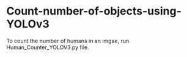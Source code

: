 # Count-number-of-objects-using-YOLOv3
To count the number of humans in an imgae, run Human_Counter_YOLOV3.py file.

